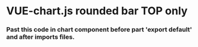 # VUE-chart.js rounded bar TOP only

### Past this code in chart component before part 'export default' and after imports files.

